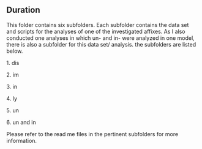 ## Duration

<p>This folder contains six subfolders. Each subfolder contains the data set and scripts for the analyses of one of the investigated affixes. As I also conducted one analyses in which un- and in- were analyzed in one model, there is also a subfolder for this data set/ analysis. the subfolders are listed below.

<p> 1. dis
<p> 2. im
<p> 3. in
<p> 4. ly
<p> 5. un
<p> 6. un and in
  
<p> Please refer to the read me files in the pertinent subfolders for more information.
